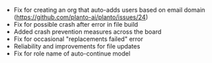 - Fix for creating an org that auto-adds users based on email domain (https://github.com/planto-ai/planto/issues/24)
- Fix for possible crash after error in file build
- Added crash prevention measures across the board
- Fix for occasional "replacements failed" error
- Reliability and improvements for file updates
- Fix for role name of auto-continue model